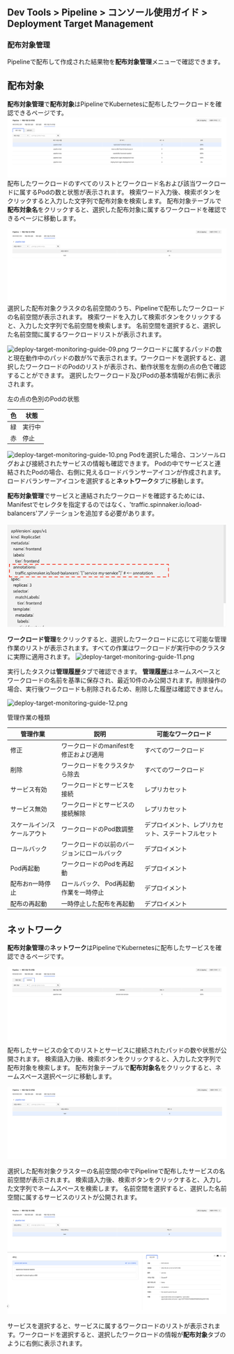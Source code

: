 ## Dev Tools > Pipeline > コンソール使用ガイド > Deployment Target Management

### 配布対象管理

Pipelineで配布して作成された結果物を**配布対象管理**メニューで確認できます。

## 配布対象

**配布対象管理**で**配布対象**はPipelineでKubernetesに配布したワークロードを確認できるページです。
![deploy-target-monitoring-guide-01.png](..%2Fimages%2F2023-06-27%2Fdeploy-target-monitoring-guide-01.png)
配布したワークロードのすべてのリストとワークロード名および該当ワークロードに属するPodの数と状態が表示されます。
検索ワード入力後、検索ボタンをクリックすると入力した文字列で配布対象を検索します。
配布対象テーブルで**配布対象名**をクリックすると、選択した配布対象に属するワークロードを確認できるページに移動します。

![deploy-target-monitoring-guide-02.png](..%2Fimages%2F2023-06-27%2Fdeploy-target-monitoring-guide-02.png)
選択した配布対象クラスタの名前空間のうち、Pipelineで配布したワークロードの名前空間が表示されます。
検索ワードを入力して検索ボタンをクリックすると、入力した文字列で名前空間を検索します。
名前空間を選択すると、選択した名前空間に属するワークロードリストが表示されます。

![deploy-target-monitoring-guide-09.png](https://kr1-api-object-storage.nhncloudservice.com/v1/AUTH_2acdfabf4efe4efc8a04c00b348110c9/cdn_origin/prod_pipeline/2023-08-29/deploy-target-management-guide-09.png)
ワークロードに属するパッドの数と現在動作中のパッドの数が%で表示されます。ワークロードを選択すると、選択したワークロードのPodのリストが表示され、動作状態を左側の点の色で確認することができます。
選択したワークロード及びPodの基本情報が右側に表示されます。


左の点の色別のPodの状態

| 色 | 状態 |
| --- |------|
| 緑 | 実行中 |
| 赤 | 停止 |



![deploy-target-monitoring-guide-10.png](https://kr1-api-object-storage.nhncloudservice.com/v1/AUTH_2acdfabf4efe4efc8a04c00b348110c9/cdn_origin/prod_pipeline/2023-08-29/deploy-target-management-guide-10.png)
Podを選択した場合、コンソールログおよび接続されたサービスの情報も確認できます。
Podの中でサービスと連結されたPodの場合、右側に見えるロードバランサーアイコンが作成されます。ロードバランサーアイコンを選択すると**ネットワーク**タブに移動します。

**配布対象管理**でサービスと連結されたワークロードを確認するためには、Manifestでセレクタを指定するのではなく、'traffic.spinnaker.io/load-balancers'アノテーションを追加する必要があります。

![deploy-target-monitoring-guide-08.png](..%2Fimages%2F2023-06-27%2Fdeploy-target-monitoring-guide-08.png)

**ワークロード管理**をクリックすると、選択したワークロードに応じて可能な管理作業のリストが表示されます。すべての作業はワークロードが実行中のクラスタに実際に適用されます。 
![deploy-target-monitoring-guide-11.png](https://kr1-api-object-storage.nhncloudservice.com/v1/AUTH_2acdfabf4efe4efc8a04c00b348110c9/cdn_origin/prod_pipeline/2023-08-29/deploy-target-management-guide-11.png)

実行したタスクは**管理履歴**タブで確認できます。
**管理履歴**はネームスペースとワークロードの名前を基準に保存され、最近10件のみ公開されます。削除操作の場合、実行後ワークロードも削除されるため、削除した履歴は確認できません。

![deploy-target-monitoring-guide-12.png](https://kr1-api-object-storage.nhncloudservice.com/v1/AUTH_2acdfabf4efe4efc8a04c00b348110c9/cdn_origin/prod_pipeline/2023-08-29/deploy-target-management-guide-12.png)

管理作業の種類

| 管理作業  | 説明                    | 可能なワークロード |
|----------|-------------------------| --- |
| 修正     | ワークロードのmanifestを修正および適用 | すべてのワークロード |
| 削除     | ワークロードをクラスタから除去       | すべてのワークロード |
| サービス有効  | ワークロードとサービスを接続         | レプリカセット|
| サービス無効 | ワークロードとサービスの接続解除      | レプリカセット|
| スケールイン/スケールアウト | ワークロードのPod数調整         | デプロイメント、レプリカセット、ステートフルセット|
| ロールバック     | ワークロードの以前のバージョンにロールバック      | デプロイメント|
| Pod再起動 | ワークロードのPodを再起動        | デプロイメント |
| 配布おn一時停止 | ロールバック、 Pod再起動作業を一時停止  | デプロイメント |
| 配布の再起動 | 一時停止した配布を再起動        | デプロイメント |



## ネットワーク

**配布対象管理**の**ネットワーク**はPipelineでKubernetesに配布したサービスを確認できるページです。

![deploy-target-monitoring-guide-05.png]( ..%2Fimages%2F2023-06-27%2Fdeploy-target-monitoring-guide-05.png)
配布したサービスの全てのリストとサービスに接続されたパッドの数や状態が公開されます。
検索語入力後、検索ボタンをクリックすると、入力した文字列で配布対象を検索します。
配布対象テーブルで**配布対象名**をクリックすると、ネームスペース選択ページに移動します。

![deploy-target-monitoring-guide-06.png](..%2Fimages%2F2023-06-27%2Fdeploy-target-monitoring-guide-06.png)

選択した配布対象クラスターの名前空間の中でPipelineで配布したサービスの名前空間が表示されます。
検索語入力後、検索ボタンをクリックすると、入力した文字列でネームスペースを検索します。
名前空間を選択すると、選択した名前空間に属するサービスのリストが公開されます。

![deploy-target-monitoring-guide-07.png](..%2Fimages%2F2023-06-27%2Fdeploy-target-monitoring-guide-07.png)

サービスを選択すると、サービスに属するワークロードのリストが表示されます。ワークロードを選択すると、選択したワークロードの情報が**配布対象**タブのように右側に表示されます。
